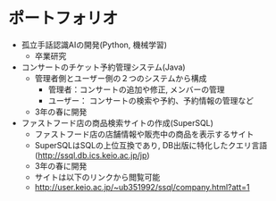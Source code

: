 # ポートフォリオ
* 孤立手話認識AIの開発(Python, 機械学習)
  * 卒業研究
* コンサートのチケット予約管理システム(Java)
  * 管理者側とユーザー側の２つのシステムから構成
    * 管理者：コンサートの追加や修正, メンバーの管理
    * ユーザー： コンサートの検索や予約、予約情報の管理など
  * 3年の春に開発
* ファストフード店の商品検索サイトの作成(SuperSQL)
  * ファストフード店の店舗情報や販売中の商品を表示するサイト
  * SuperSQLはSQLの上位互換であり, DB出版に特化したクエリ言語(http://ssql.db.ics.keio.ac.jp/jp)
  * 3年の春に開発
  * サイトは以下のリンクから閲覧可能
  * http://user.keio.ac.jp/~ub351992/ssql/company.html?att=1
